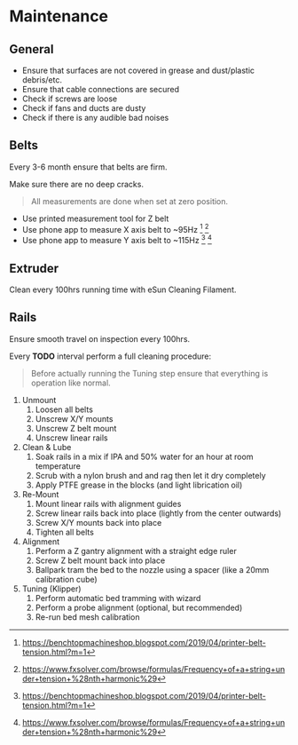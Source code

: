 # Maintenance

## General

* Ensure that surfaces are not covered in grease and dust/plastic debris/etc.
* Ensure that cable connections are secured
* Check if screws are loose
* Check if fans and ducts are dusty
* Check if there is any audible bad noises

## Belts

Every 3-6 month ensure that belts are firm.

Make sure there are no deep cracks.

> All measurements are done when set at zero position.

* Use printed measurement tool for Z belt
* Use phone app to measure X axis belt to ~95Hz [^1] [^2]
* Use phone app to measure Y axis belt to ~115Hz [^1] [^2]

## Extruder

Clean every 100hrs running time with eSun Cleaning Filament.

## Rails

Ensure smooth travel on inspection every 100hrs.

Every **TODO** interval perform a full cleaning procedure:

> Before actually running the Tuning step ensure that everything is operation like normal.

1. Unmount
    1. Loosen all belts
    2. Unscrew X/Y mounts
    3. Unscrew Z belt mount
    4. Unscrew linear rails
2. Clean & Lube
    1. Soak rails in a mix if IPA and 50% water for an hour at room temperature
    2. Scrub with a nylon brush and and rag then let it dry completely
    3. Apply PTFE grease in the blocks (and light librication oil)
3. Re-Mount
    1. Mount linear rails with alignment guides
    2. Screw linear rails back into place (lightly from the center outwards)
    3. Screw X/Y mounts back into place
    4. Tighten all belts
4. Alignment
    1. Perform a Z gantry alignment with a straight edge ruler
    2. Screw Z belt mount back into place
    3. Ballpark tram the bed to the nozzle using a spacer (like a 20mm calibration cube)
5. Tuning (Klipper)
    1. Perform automatic bed tramming with wizard
    2. Perform a probe alignment (optional, but recommended)
    3. Re-run bed mesh calibration


[^1]: https://benchtopmachineshop.blogspot.com/2019/04/printer-belt-tension.html?m=1
[^2]: https://www.fxsolver.com/browse/formulas/Frequency+of+a+string+under+tension+%28nth+harmonic%29
